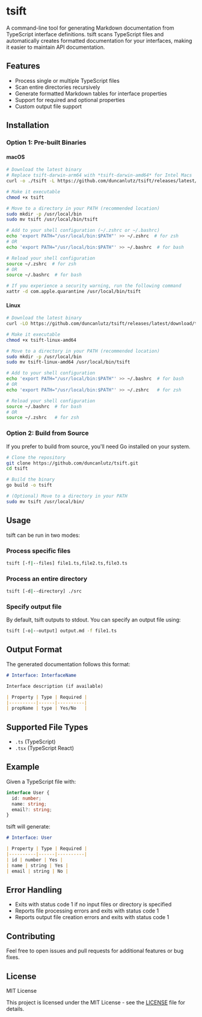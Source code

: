 # tsift

A command-line tool for generating Markdown documentation from TypeScript interface definitions. tsift scans TypeScript files and automatically creates formatted documentation for your interfaces, making it easier to maintain API documentation.

## Features

- Process single or multiple TypeScript files
- Scan entire directories recursively
- Generate formatted Markdown tables for interface properties
- Support for required and optional properties
- Custom output file support

## Installation

### Option 1: Pre-built Binaries

#### macOS
```bash
# Download the latest binary
# Replace tsift-darwin-arm64 with *tsift-darwin-amd64* for Intel Macs
curl -o ./tsift -L https://github.com/duncanlutz/tsift/releases/latest/download/tsift-darwin-arm64

# Make it executable
chmod +x tsift

# Move to a directory in your PATH (recommended location)
sudo mkdir -p /usr/local/bin
sudo mv tsift /usr/local/bin/tsift

# Add to your shell configuration (~/.zshrc or ~/.bashrc)
echo 'export PATH="/usr/local/bin:$PATH"' >> ~/.zshrc  # for zsh
# OR
echo 'export PATH="/usr/local/bin:$PATH"' >> ~/.bashrc  # for bash

# Reload your shell configuration
source ~/.zshrc  # for zsh
# OR
source ~/.bashrc  # for bash

# If you experience a security warning, run the following command
xattr -d com.apple.quarantine /usr/local/bin/tsift
```

#### Linux
```bash
# Download the latest binary
curl -LO https://github.com/duncanlutz/tsift/releases/latest/download/tsift-linux-amd64

# Make it executable
chmod +x tsift-linux-amd64

# Move to a directory in your PATH (recommended location)
sudo mkdir -p /usr/local/bin
sudo mv tsift-linux-amd64 /usr/local/bin/tsift

# Add to your shell configuration
echo 'export PATH="/usr/local/bin:$PATH"' >> ~/.bashrc  # for bash
# OR
echo 'export PATH="/usr/local/bin:$PATH"' >> ~/.zshrc   # for zsh

# Reload your shell configuration
source ~/.bashrc  # for bash
# OR
source ~/.zshrc   # for zsh
```

### Option 2: Build from Source

If you prefer to build from source, you'll need Go installed on your system.

```bash
# Clone the repository
git clone https://github.com/duncanlutz/tsift.git
cd tsift

# Build the binary
go build -o tsift

# (Optional) Move to a directory in your PATH
sudo mv tsift /usr/local/bin/
```

## Usage

tsift can be run in two modes:

### Process specific files

```bash
tsift [-f|--files] file1.ts,file2.ts,file3.ts
```

### Process an entire directory

```bash
tsift [-d|--directory] ./src
```

### Specify output file

By default, tsift outputs to stdout. You can specify an output file using:

```bash
tsift [-o|--output] output.md -f file1.ts
```

## Output Format

The generated documentation follows this format:

```markdown
# Interface: InterfaceName

Interface description (if available)

| Property | Type | Required |
|----------|------|----------|
| propName | type | Yes/No   |
```

## Supported File Types

- `.ts` (TypeScript)
- `.tsx` (TypeScript React)

## Example

Given a TypeScript file with:

```typescript
interface User {
  id: number;
  name: string;
  email?: string;
}
```

tsift will generate:

```markdown
# Interface: User

| Property | Type | Required |
|----------|------|----------|
| id | number | Yes |
| name | string | Yes |
| email | string | No |
```

## Error Handling

- Exits with status code 1 if no input files or directory is specified
- Reports file processing errors and exits with status code 1
- Reports output file creation errors and exits with status code 1

## Contributing

Feel free to open issues and pull requests for additional features or bug fixes.

## License

MIT License

This project is licensed under the MIT License - see the [LICENSE](LICENSE) file for details.
